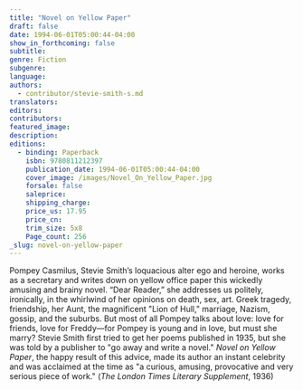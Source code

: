 ```yaml
---
title: "Novel on Yellow Paper"
draft: false
date: 1994-06-01T05:00:44-04:00
show_in_forthcoming: false
subtitle:
genre: Fiction
subgenre:
language:
authors:
  - contributor/stevie-smith-s.md
translators:
editors:
contributors:
featured_image:
description:
editions:
  - binding: Paperback
    isbn: 9780811212397
    publication_date: 1994-06-01T05:00:44-04:00
    cover_image: /images/Novel_On_Yellow_Paper.jpg
    forsale: false
    saleprice:
    shipping_charge:
    price_us: 17.95
    price_cn:
    trim_size: 5x8
    Page_count: 256
_slug: novel-on-yellow-paper
---
```


Pompey Casmilus, Stevie Smith’s loquacious alter ego and heroine, works as a secretary and writes down on yellow office paper this wickedly amusing and brainy novel. “Dear Reader,” she addresses us politely, ironically, in the whirlwind of her opinions on death, sex, art. Greek tragedy, friendship, her Aunt, the magnificent "Lion of Hull," marriage, Nazism, gossip, and the suburbs. But most of all Pompey talks about love: love for friends, love for Freddy––for Pompey is young and in love, but must she marry? Stevie Smith first tried to get her poems published in 1935, but she was told by a publisher to "go away and write a novel." _Novel on Yellow Paper_, the happy result of this advice, made its author an instant celebrity and was acclaimed at the time as "a curious, amusing, provocative and very serious piece of work." (_The London Times Literary Supplement_, 1936)


